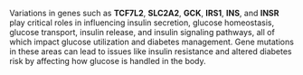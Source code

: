 Variations in genes such as **TCF7L2**, **SLC2A2**, **GCK**, **IRS1**, **INS**, and **INSR** play critical roles in influencing insulin secretion, glucose homeostasis, glucose transport, insulin release, and insulin signaling pathways, all of which impact glucose utilization and diabetes management. Gene mutations in these areas can lead to issues like insulin resistance and altered diabetes risk by affecting how glucose is handled in the body.